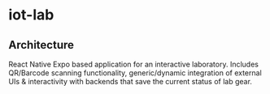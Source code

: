 # iot-lab

## Architecture
React Native Expo based application for an interactive laboratory. 
Includes QR/Barcode scanning functionality, generic/dynamic integration of external UIs & interactivity with backends that save the current status of lab gear. 



